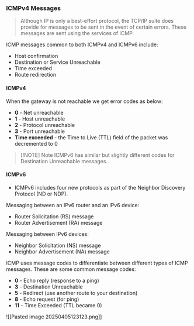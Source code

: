 ### ICMPv4 Messages

> Although IP is only a best-effort protocol, the TCP/IP suite does provide for messages to be sent in the event of certain errors. These messages are sent using the services of ICMP.

ICMP messages common to both ICMPv4 and ICMPv6 include:
- Host confirmation
- Destination or Service Unreachable
- Time exceeded
- Route redirection

#### ICMPv4
When the gateway is not reachable we get error codes as below: 
- **0** - Net unreachable
- **1** - Host unreachable
- **2** - Protocol unreachable
- **3** - Port unreachable
- **Time exceeded** - the Time to Live (TTL) field of the packet was decremented to 0

> [!NOTE] Note
> ICMPv6 has similar but slightly different codes for Destination Unreachable messages.


#### ICMPv6
- ICMPv6 includes four new protocols as part of the Neighbor Discovery Protocol (ND or NDP).

Messaging between an IPv6 router and an IPv6 device:
- Router Solicitation (RS) message
- Router Advertisement (RA) message

Messaging between IPv6 devices:
- Neighbor Solicitation (NS) message
- Neighbor Advertisement (NA) message


ICMP uses message codes to differentiate between different types of ICMP messages. These are some common message codes:

- **0** - Echo reply (response to a ping)
- **3** - Destination Unreachable
- **5** - Redirect (use another route to your destination)
- **8** - Echo request (for ping)
- **11** - Time Exceeded (TTL became 0)

![[Pasted image 20250405123123.png]]


